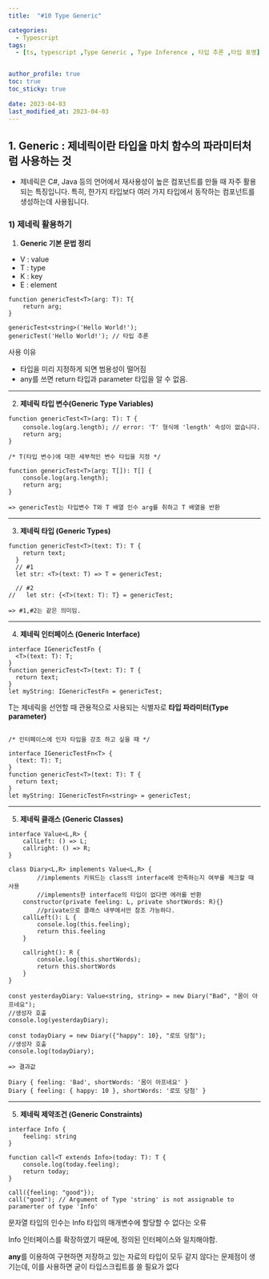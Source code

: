 ```yaml
---
title:  "#10 Type Generic"

categories:
  - Typescript
tags:
  - [ts, typescript ,Type Generic , Type Inference , 타입 추론 ,타입 표명]


author_profile: true
toc: true
toc_sticky: true
 
date: 2023-04-03
last_modified_at: 2023-04-03
---
```


## 1. Generic   : 제네릭이란 타입을 마치 함수의 파라미터처럼 사용하는 것

- 제네릭은 C#, Java 등의 언어에서 재사용성이 높은 컴포넌트를 만들 때 자주 활용되는 특징입니다. 특히, 한가지 타입보다 여러 가지 타입에서 동작하는 컴포넌트를 생성하는데 사용됩니다.

### 1) 제네릭 활용하기

1) ****Generic 기본 문법 정리****

- V : value
- T : type
- K : key
- E : element

```tsx
function genericTest<T>(arg: T): T{
    return arg;
}

genericTest<string>('Hello World!');
genericTest('Hello World!'); // 타입 추론

```

사용 이유 

- 타입을 미리 지정하게 되면 범용성이 떨어짐
- any를 쓰면 return 타입과 parameter 타입을 알 수 없음.

---

2) ****제네릭 타입 변수(Generic Type Variables)****

```tsx
function genericTest<T>(arg: T): T {
    console.log(arg.length); // error: 'T' 형식에 'length' 속성이 없습니다.
    return arg;
}
```

```tsx
/* T(타입 변수)에 대한 세부적인 변수 타입을 지정 */

function genericTest<T>(arg: T[]): T[] {
    console.log(arg.length);
    return arg;
}

=> genericTest는 타입변수 T와 T 배열 인수 arg를 취하고 T 배열을 반환
```

---

3) ****제네릭 타입 (Generic Types)****

```tsx
function genericTest<T>(text: T): T {
    return text;
  }
  // #1
  let str: <T>(text: T) => T = genericTest;

  // #2
//   let str: {<T>(text: T): T} = genericTest;

=> #1,#2는 같은 의미임.
```

---

4) ****제네릭 인터페이스 (Generic Interface)****

```tsx
interface IGenericTestFn {
  <T>(text: T): T;
}
function genericTest<T>(text: T): T {
  return text;
}
let myString: IGenericTestFn = genericTest;
```

T는 제네릭을 선언할 때 관용적으로 사용되는 식별자로 **타입 파라미터(Type parameter)**

```tsx

/* 인터페이스에 인자 타입을 강조 하고 싶을 때 */

interface IGenericTestFn<T> {
  (text: T): T;
}
function genericTest<T>(text: T): T {
  return text;
}
let myString: IGenericTestFn<string> = genericTest;
```

---

5) ****제네릭 클래스 (Generic Classes)****

```tsx
interface Value<L,R> {
    callLeft: () => L;
    callright: () => R;
}

class Diary<L,R> implements Value<L,R> {
		//implements 키워드는 class의 interface에 만족하는지 여부를 체크할 때 사용
		//implements한 interface의 타입이 없다면 에러를 반환
    constructor(private feeling: L, private shortWords: R){}
		//private으로 클래스 내부에서만 참조 가능하다.
    callLeft(): L {
        console.log(this.feeling);
        return this.feeling
    }

    callright(): R {
        console.log(this.shortWords);
        return this.shortWords
    }
}

const yesterdayDiary: Value<string, string> = new Diary("Bad", "몸이 아프네요");
//생성자 호출
console.log(yesterdayDiary);

const todayDiary = new Diary({"happy": 10}, "로또 당첨");
//생성자 호출
console.log(todayDiary);

=> 결과값

Diary { feeling: 'Bad', shortWords: '몸이 아프네요' }
Diary { feeling: { happy: 10 }, shortWords: '로또 당첨' }

```

---

5) ****제네릭 제약조건 (Generic Constraints)****

```tsx
interface Info {
    feeling: string
}

function call<T extends Info>(today: T): T {
    console.log(today.feeling);
    return today;
}

call({feeling: "good"});
call("good"); // Argument of Type 'string' is not assignable to paramerter of type 'Info'
```

문자열 타입의 인수는 Info 타입의 매개변수에 할당할 수 없다는 오류

Info 인터페이스를 확장하였기 때문에, 정의된 인터페이스와 일치해야함.

**any**를 이용하여 구현하면 저장하고 있는 자료의 타입이 모두 같지 않다는 문제점이 생기는데, 이를 사용하면 굳이 타입스크립트를 쓸 필요가 없다